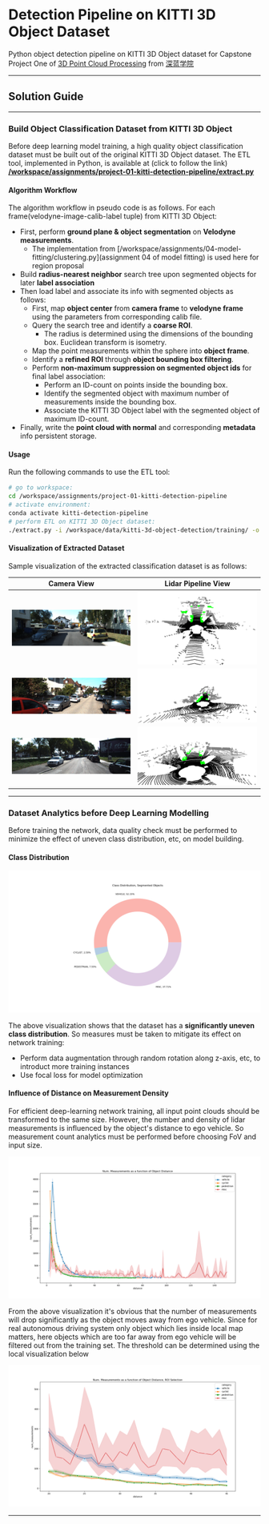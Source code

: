 # Detection Pipeline on KITTI 3D Object Dataset

Python object detection pipeline on KITTI 3D Object dataset for Capstone Project One of [3D Point Cloud Processing](https://www.shenlanxueyuan.com/course/204) from [深蓝学院](https://www.shenlanxueyuan.com/)

---

## Solution Guide

---

### Build Object Classification Dataset from KITTI 3D Object

Before deep learning model training, a high quality object classification dataset must be built out of the original KITTI 3D Object dataset. The ETL tool, implemented in Python, is available at (click to follow the link) **[/workspace/assignments/project-01-kitti-detection-pipeline/extract.py](extract.py)**

#### Algorithm Workflow

The algorithm workflow in pseudo code is as follows. For each frame(velodyne-image-calib-label tuple) from KITTI 3D Object:

* First, perform **ground plane & object segmentation** on **Velodyne measurements**.
    * The implementation from [/workspace/assignments/04-model-fitting/clustering.py](assignment 04 of model fitting) is used here for region proposal 
* Build **radius-nearest neighbor** search tree upon segmented objects for later **label association**
* Then load label and associate its info with segmented objects as follows:
    * First, map **object center** from **camera frame** to **velodyne frame** using the parameters from corresponding calib file.
    * Query the search tree and identify a **coarse ROI**. 
        * The radius is determined using the dimensions of the bounding box. Euclidean transform is isometry.
    * Map the point measurements within the sphere into **object frame**.
    * Identify a **refined ROI** through **object bounding box filtering**.
    * Perform **non-maximum suppression on segmented object ids** for final label association:
        * Perform an ID-count on points inside the bounding box.
        * Identify the segmented object with maximum number of measurements inside the bounding box.
        * Associate the KITTI 3D Object label with the segmented object of maximum ID-count.
* Finally, write the **point cloud with normal** and corresponding **metadata** info persistent storage. 

#### Usage

Run the following commands to use the ETL tool:

```bash
# go to workspace:
cd /workspace/assignments/project-01-kitti-detection-pipeline
# activate environment:
conda activate kitti-detection-pipeline
# perform ETL on KITTI 3D Object dataset:
./extract.py -i /workspace/data/kitti-3d-object-detection/training/ -o /workspace/data/kitti_3d_object_classification_normal/
```

#### Visualization of Extracted Dataset

Sample visualization of the extracted classification dataset is as follows:

Camera View                |Lidar Pipeline View
:-------------------------:|:-------------------------:
![Sample 01 Camera View](doc/dataset-sample-01-camera-view.png)  |  ![Sample 01 Lidar Pipeline View](doc/dataset-sample-01-lidar-pipeline-view.png)
![Sample 02 Camera View](doc/dataset-sample-02-camera-view.png)  |  ![Sample 02 Lidar Pipeline View](doc/dataset-sample-02-lidar-pipeline-view.png)
![Sample 03 Camera View](doc/dataset-sample-03-camera-view.png)  |  ![Sample 03 Lidar Pipeline View](doc/dataset-sample-03-lidar-pipeline-view.png)

--- 

### Dataset Analytics before Deep Learning Modelling

Before training the network, data quality check must be performed to minimize the effect of uneven class distribution, etc, on model building.

#### Class Distribution

![Dataset Analytics, Class Distribution](doc/dataset-analysis-class-distribution.png)

The above visualization shows that the dataset has a **significantly uneven class distribution**. So measures must be taken to mitigate its effect on network training:

* Perform data augmentation through random rotation along z-axis, etc, to introduct more training instances
* Use focal loss for model optimization

#### Influence of Distance on Measurement Density

For efficient deep-learning network training, all input point clouds should be transformed to the same size. However, the number and density of lidar measurements is influenced by the object's distance to ego vehicle. So measurement count analytics must be performed before choosing FoV and input size.

![Dataset Analytics, Measurement Count by Object Distance](doc/dataset-analysis-measurement-count-distance.png)

From the above visualization it's obvious that the number of measurements will drop significantly as the object moves away from ego vehicle. Since for real autonomous driving system only object which lies inside local map matters, here objects which are too far away from ego vehicle will be filtered out from the training set. The threshold can be determined using the local visualization below

![Dataset Analytics, Measurement Count by Object Distance for ROI Selection](doc/dataset-analysis-measurement-count-distance-roi-selection.png)

---


